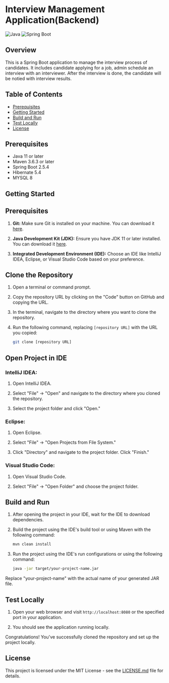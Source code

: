 # Interview Management Application(Backend)

![Java](https://img.shields.io/badge/Java-11-blue)
![Spring Boot](https://img.shields.io/badge/Spring%20Boot-2.5.4-green)

## Overview

This is a Spring Boot application to manage the interview process of candidates. It includes candidate applying for a job, admin schedule an interview with an interviewer. After the interview is done, the candidate will be notied with interview results.

## Table of Contents

- [Prerequisites](#prerequisites)
- [Getting Started](#getting-started)
- [Build and Run](#build-and-run)
- [Test Locally](#test-locally)
- [License](#license)

## Prerequisites

- Java 11 or later
- Maven 3.6.3 or later
- Spring Boot 2.5.4
- Hibernate 5.4
- MYSQL 8

## Getting Started

## Prerequisites

1. **Git:** Make sure Git is installed on your machine. You can download it [here](https://git-scm.com/downloads).

2. **Java Development Kit (JDK):** Ensure you have JDK 11 or later installed. You can download it [here](https://www.oracle.com/java/technologies/javase-downloads.html).

3. **Integrated Development Environment (IDE):** Choose an IDE like IntelliJ IDEA, Eclipse, or Visual Studio Code based on your preference.

## Clone the Repository

1. Open a terminal or command prompt.

2. Copy the repository URL by clicking on the "Code" button on GitHub and copying the URL.

3. In the terminal, navigate to the directory where you want to clone the repository.

4. Run the following command, replacing `[repository URL]` with the URL you copied:

    ```bash
    git clone [repository URL]
    ```

## Open Project in IDE

### IntelliJ IDEA:

1. Open IntelliJ IDEA.

2. Select "File" -> "Open" and navigate to the directory where you cloned the repository.

3. Select the project folder and click "Open."

### Eclipse:

1. Open Eclipse.

2. Select "File" -> "Open Projects from File System."

3. Click "Directory" and navigate to the project folder. Click "Finish."

### Visual Studio Code:

1. Open Visual Studio Code.

2. Select "File" -> "Open Folder" and choose the project folder.

## Build and Run

1. After opening the project in your IDE, wait for the IDE to download dependencies.

2. Build the project using the IDE's build tool or using Maven with the following command:

    ```bash
    mvn clean install
    ```

3. Run the project using the IDE's run configurations or using the following command:

    ```bash
    java -jar target/your-project-name.jar
    ```

Replace "your-project-name" with the actual name of your generated JAR file.

## Test Locally

1. Open your web browser and visit `http://localhost:8080` or the specified port in your application.

2. You should see the application running locally.

Congratulations! You've successfully cloned the repository and set up the project locally.


## License

This project is licensed under the MIT License - see the [LICENSE.md](LICENSE.md) file for details.

